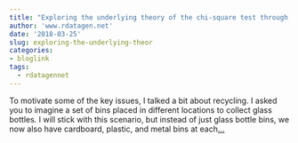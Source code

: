 ```yaml
---
title: "Exploring the underlying theory of the chi-square test through simulation - part 2"
author: 'www.rdatagen.net'
date: '2018-03-25'
slug: exploring-the-underlying-theor
categories:
- bloglink
tags:
  - rdatagennet
---
```


To motivate some of the key issues, I talked a bit about recycling. I asked you to imagine a set of bins placed in different locations to collect glass bottles. I will stick with this scenario, but instead of just glass bottle bins, we now also have cardboard, plastic, and metal bins at each[... <i class="fas fa-external-link-alt"></i>](https://www.rdatagen.net/post/a-little-intuition-and-simulation-behind-the-chi-square-test-of-independence-part-2/)

